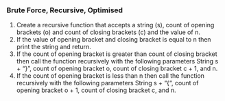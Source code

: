 ### Brute Force, Recursive, Optimised

1. Create a recursive function that accepts a string (s), count of opening brackets (o) and count of closing brackets (c) and the value of n.
2. If the value of opening bracket and closing bracket is equal to n then print the string and return.
3. If the count of opening bracket is greater than count of closing bracket then call the function recursively with the following parameters String s + “}”, count of opening bracket o, count of closing bracket c + 1, and n.
4. If the count of opening bracket is less than n then call the function recursively with the following parameters String s + “{“, count of opening bracket o + 1, count of closing bracket c, and n.